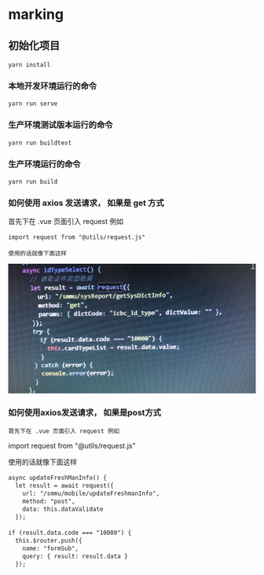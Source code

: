 # marking

## 初始化项目

```
yarn install
```

### 本地开发环境运行的命令

```
yarn run serve
```

### 生产环境测试版本运行的命令

```
yarn run buildtest
```

### 生产环境运行的命令

```
yarn run build
```

### 如何使用 axios 发送请求， 如果是 get 方式

首先下在 .vue 页面引入 request 例如

```
import request from "@utils/request.js"

使用的话就像下面这样
```

![avatar](/src/assets/img/get.jpg)
### 如何使用axios发送请求， 如果是post方式
```
首先下在 .vue 页面引入 request 例如
```

import request from "@utils/request.js"

使用的话就像下面这样

```
async updateFreshManInfo() {
  let result = await request({
    url: "/smmu/mobile/updateFreshmanInfo",
    method: "post",
    data: this.dataValidate
  });

if (result.data.code === "10000") {
  this.$router.push({
    name: "formSub",
    query: { result: result.data }
  });
```

